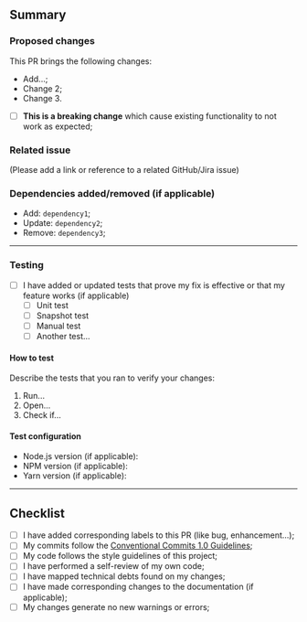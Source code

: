 ## Summary

### Proposed changes

This PR brings the following changes:

- Add...;
- Change 2;
- Change 3.

- [ ] **This is a breaking change** which cause existing functionality to not work as expected;

### Related issue

(Please add a link or reference to a related GitHub/Jira issue)

### Dependencies added/removed (if applicable)

- Add: `dependency1`;
- Update: `dependency2`;
- Remove: `dependency3`;

---

### Testing

- [ ] I have added or updated tests that prove my fix is effective or that my feature works (if applicable)
  - [ ] Unit test
  - [ ] Snapshot test
  - [ ] Manual test
  - [ ] Another test...

#### How to test

Describe the tests that you ran to verify your changes:

1. Run...
2. Open...
3. Check if...

#### Test configuration

- Node.js version (if applicable):
- NPM version (if applicable):
- Yarn version (if applicable):

---

## Checklist

- [ ] I have added corresponding labels to this PR (like bug, enhancement...);
- [ ] My commits follow the [Conventional Commits 1.0 Guidelines](https://www.conventionalcommits.org/en/v1.0.0/);
- [ ] My code follows the style guidelines of this project;
- [ ] I have performed a self-review of my own code;
- [ ] I have mapped technical debts found on my changes;
- [ ] I have made corresponding changes to the documentation (if applicable);
- [ ] My changes generate no new warnings or errors;
